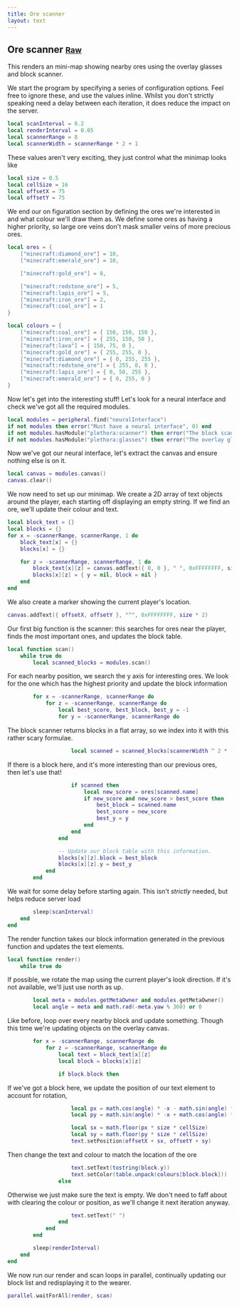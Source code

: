 ```yaml
---
title: Ore scanner
layout: text
---
```


## Ore scanner <small>[Raw](ore-scanner.lua)</small>
This renders an mini-map showing nearby ores using the overlay glasses and block scanner.

We start the program by specifying a series of configuration options. Feel free to ignore these, and use the values
inline. Whilst you don't strictly speaking need a delay between each iteration, it does reduce the impact on the
server.

```lua
local scanInterval = 0.2
local renderInterval = 0.05
local scannerRange = 8
local scannerWidth = scannerRange * 2 + 1
```

These values aren't very exciting, they just control what the minimap looks like

```lua
local size = 0.5
local cellSize = 16
local offsetX = 75
local offsetY = 75
```

We end our on figuration section by defining the ores we're interested in and what colour we'll draw them as. We
define some ores as having a higher priority, so large ore veins don't mask smaller veins of more precious ores.

```lua
local ores = {
	["minecraft:diamond_ore"] = 10,
	["minecraft:emerald_ore"] = 10,

	["minecraft:gold_ore"] = 8,

	["minecraft:redstone_ore"] = 5,
	["minecraft:lapis_ore"] = 5,
	["minecraft:iron_ore"] = 2,
	["minecraft:coal_ore"] = 1
}

local colours = {
	["minecraft:coal_ore"] = { 150, 150, 150 },
	["minecraft:iron_ore"] = { 255, 150, 50 },
	["minecraft:lava"] = { 150, 75, 0 },
	["minecraft:gold_ore"] = { 255, 255, 0 },
	["minecraft:diamond_ore"] = { 0, 255, 255 },
	["minecraft:redstone_ore"] = { 255, 0, 0 },
	["minecraft:lapis_ore"] = { 0, 50, 255 },
	["minecraft:emerald_ore"] = { 0, 255, 0 }
}
```

Now let's get into the interesting stuff! Let's look for a neural interface and check we've got all the required
modules.

```lua
local modules = peripheral.find("neuralInterface")
if not modules then error("Must have a neural interface", 0) end
if not modules.hasModule("plethora:scanner") then error("The block scanner is missing", 0) end
if not modules.hasModule("plethora:glasses") then error("The overlay glasses are missing", 0) end
```

Now we've got our neural interface, let's extract the canvas and ensure nothing else is on it.

```lua
local canvas = modules.canvas()
canvas.clear()
```

We now need to set up our minimap. We create a 2D array of text objects around the player, each starting off
displaying an empty string. If we find an ore, we'll update their colour and text.

```lua
local block_text = {}
local blocks = {}
for x = -scannerRange, scannerRange, 1 do
	block_text[x] = {}
	blocks[x] = {}

	for z = -scannerRange, scannerRange, 1 do
		block_text[x][z] = canvas.addText({ 0, 0 }, " ", 0xFFFFFFFF, size)
		blocks[x][z] = { y = nil, block = nil }
	end
end
```

We also create a marker showing the current player's location.

```lua
canvas.addText({ offsetX, offsetY }, "^", 0xFFFFFFFF, size * 2)
```

Our first big function is the scanner: this searches for ores near the player, finds the most important ones, and
updates the block table.

```lua
local function scan()
	while true do
		local scanned_blocks = modules.scan()
```

For each nearby position, we search the y axis for interesting ores. We look for the one which has
the highest priority and update the block information

```lua
		for x = -scannerRange, scannerRange do
			for z = -scannerRange, scannerRange do
				local best_score, best_block, best_y = -1
				for y = -scannerRange, scannerRange do
```

The block scanner returns blocks in a flat array, so we index into it with this rather scary formulae.

```lua
					local scanned = scanned_blocks[scannerWidth ^ 2 * (x + scannerRange) + scannerWidth * (y + scannerRange) + (z + scannerRange) + 1]
```

If there is a block here, and it's more interesting than our previous ores, then let's use that!

```lua
					if scanned then
						local new_score = ores[scanned.name]
						if new_score and new_score > best_score then
							best_block = scanned.name
							best_score = new_score
							best_y = y
						end
					end
				end

				-- Update our block table with this information.
				blocks[x][z].block = best_block
				blocks[x][z].y = best_y
			end
		end
```

We wait for some delay before starting again. This isn't _strictly_ needed, but helps reduce server load

```lua
		sleep(scanInterval)
	end
end
```

The render function takes our block information generated in the previous function and updates the text elements.

```lua
local function render()
	while true do
```

If possible, we rotate the map using the current player's look direction. If it's not available, we'll just
use north as up.

```lua
		local meta = modules.getMetaOwner and modules.getMetaOwner()
		local angle = meta and math.rad(-meta.yaw % 360) or 0
```

Like before, loop over every nearby block and update something. Though this time we're updating objects on
the overlay canvas.

```lua
		for x = -scannerRange, scannerRange do
			for z = -scannerRange, scannerRange do
				local text = block_text[x][z]
				local block = blocks[x][z]

				if block.block then
```

If we've got a block here, we update the position of our text element to account for rotation,

```lua
					local px = math.cos(angle) * -x - math.sin(angle) * -z
					local py = math.sin(angle) * -x + math.cos(angle) * -z

					local sx = math.floor(px * size * cellSize)
					local sy = math.floor(py * size * cellSize)
					text.setPosition(offsetX + sx, offsetY + sy)
```

Then change the text and colour to match the location of the ore

```lua
					text.setText(tostring(block.y))
					text.setColor(table.unpack(colours[block.block]))
				else
```

Otherwise we just make sure the text is empty. We don't need to faff about with clearing the
colour or position, as we'll change it next iteration anyway.

```lua
					text.setText(" ")
				end
			end
		end

		sleep(renderInterval)
	end
end
```

We now run our render and scan loops in parallel, continually updating our block list and redisplaying it to the
wearer.

```lua
parallel.waitForAll(render, scan)
```

